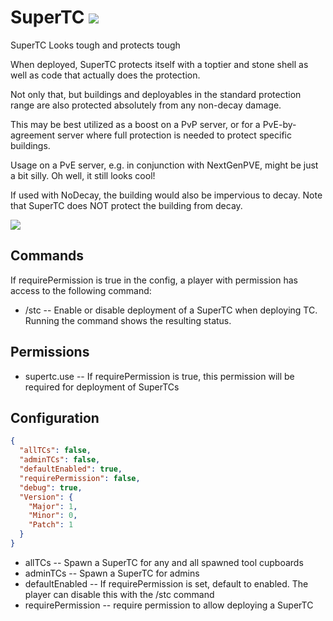 # SuperTC ![](https://i.imgur.com/YvmfS6d.png)

SuperTC Looks tough and protects tough

When deployed, SuperTC protects itself with a toptier and stone shell as well as code that actually does the protection.

Not only that, but buildings and deployables in the standard protection range are also protected absolutely from any non-decay damage.

This may be best utilized as a boost on a PvP server, or for a PvE-by-agreement server where full protection is needed to protect specific buildings.

Usage on a PvE server, e.g. in conjunction with NextGenPVE, might be just a bit silly.  Oh well, it still looks cool!

If used with NoDecay, the building would also be impervious to decay.  Note that SuperTC does NOT protect the building from decay.

![](https://imgur.com/ethO5AT.jpg)

## Commands

If requirePermission is true in the config, a player with permission has access to the following command:

 - /stc -- Enable or disable deployment of a SuperTC when deploying TC.  Running the command shows the resulting status.

## Permissions

 - supertc.use -- If requirePermission is true, this permission will be required for deployment of SuperTCs

## Configuration

```json
{
  "allTCs": false,
  "adminTCs": false,
  "defaultEnabled": true,
  "requirePermission": false,
  "debug": true,
  "Version": {
    "Major": 1,
    "Minor": 0,
    "Patch": 1
  }
}
```

  - allTCs -- Spawn a SuperTC for any and all spawned tool cupboards
  - adminTCs -- Spawn a SuperTC for admins
  - defaultEnabled -- If requirePermission is set, default to enabled.  The player can disable this with the /stc command
  - requirePermission -- require permission to allow deploying a SuperTC

